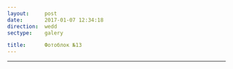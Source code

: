 ```yaml
---
layout:     post
date:       2017-01-07 12:34:18
direction:  wedd
sectype:    galery

title:      Фотоблок №13
---
```

					
<section class="wedd_galery">                       
        <div id="fotoblock-13" class="owl-carousel owl-theme same_galery">
            <a href="#galery" class="item"><div class="img_inline" style="background-image: url(../images/wedd/13_1.JPG"></div></a>
            <a href="#galery" class="item"><div class="img_inline" style="background-image: url(../images/wedd/13_2.JPG"></div></a>
            <a href="#galery" class="item"><div class="img_inline" style="background-image: url(../images/wedd/13_3.JPG"></div></a>
            <a href="#galery" class="item"><div class="img_inline" style="background-image: url(../images/wedd/13_4.JPG"></div></a>
            <a href="#galery" class="item"><div class="img_inline" style="background-image: url(../images/wedd/13_5.JPG"></div></a>
            <a href="#galery" class="item"><div class="img_inline" style="background-image: url(../images/wedd/13_6.JPG"></div></a>
        </div>
    <hr class="style-wedd">
</section>
